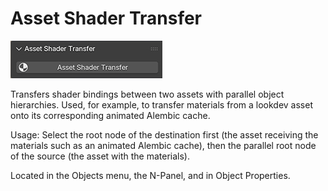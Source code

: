 # Asset Shader Transfer

![img](img/shaderTransfer.jpg)

Transfers shader bindings between two assets with parallel object hierarchies. Used, for example, to transfer materials from a lookdev asset onto its corresponding animated Alembic cache.

Usage: Select the root node of the destination first (the asset receiving the materials such as an animated Alembic cache), then the parallel root node of the source (the asset with the materials).

Located in the Objects menu, the N-Panel, and in Object Properties.

